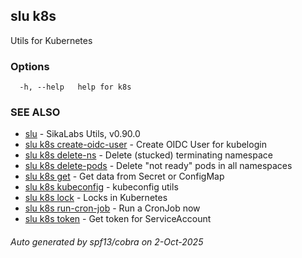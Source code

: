 ## slu k8s

Utils for Kubernetes

### Options

```
  -h, --help   help for k8s
```

### SEE ALSO

* [slu](slu.md)	 - SikaLabs Utils, v0.90.0
* [slu k8s create-oidc-user](slu_k8s_create-oidc-user.md)	 - Create OIDC User for kubelogin
* [slu k8s delete-ns](slu_k8s_delete-ns.md)	 - Delete (stucked) terminating namespace
* [slu k8s delete-pods](slu_k8s_delete-pods.md)	 - Delete "not ready" pods in all namespaces
* [slu k8s get](slu_k8s_get.md)	 - Get data from Secret or ConfigMap
* [slu k8s kubeconfig](slu_k8s_kubeconfig.md)	 - kubeconfig utils
* [slu k8s lock](slu_k8s_lock.md)	 - Locks in Kubernetes
* [slu k8s run-cron-job](slu_k8s_run-cron-job.md)	 - Run a CronJob now
* [slu k8s token](slu_k8s_token.md)	 - Get token for ServiceAccount

###### Auto generated by spf13/cobra on 2-Oct-2025
